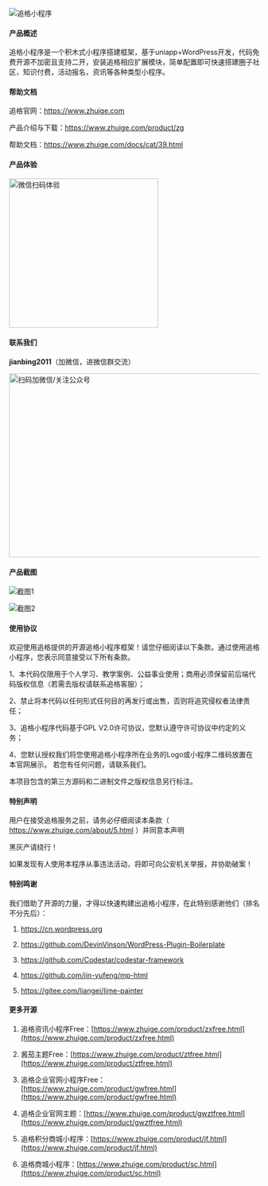 
![追格小程序](https://www.zhuige.com/uploads/20221016/5314433584efaecf44ca2ad8d120a1f4.jpg) 


#### 产品概述

追格小程序是一个积木式小程序搭建框架，基于uniapp+WordPress开发，代码免费开源不加密且支持二开，安装追格相应扩展模块，简单配置即可快速搭建圈子社区，知识付费，活动报名，资讯等各种类型小程序。



#### 帮助文档

追格官网：https://www.zhuige.com

产品介绍与下载：https://www.zhuige.com/product/zg

帮助文档：https://www.zhuige.com/docs/cat/39.html

#### 产品体验
<img src="https://www.zhuige.com/uploads/20210912/e829d0f3ab1f5b18cf3509c9d7e83434.jpg" alt="微信扫码体验" width="300" height="300" />


#### 联系我们

**jianbing2011**（加微信，进微信群交流）

<img src="https://www.zhuige.com/ad/qrcode.png" alt="扫码加微信/关注公众号" width="600" height="370" />


#### 产品截图

![截图1](https://q.zhuige.com/imgs/all.png) 

![截图2](https://q.zhuige.com/imgs/topics.png) 



#### 使用协议

欢迎使用追格提供的开源追格小程序框架！请您仔细阅读以下条款。通过使用追格小程序，您表示同意接受以下所有条款。

1、本代码仅限用于个人学习、教学案例、公益事业使用；商用必须保留前后端代码版权信息（若需去版权请联系追格客服）；

2、禁止将本代码以任何形式任何目的再发行或出售，否则将追究侵权者法律责任；

3、追格小程序代码基于GPL V2.0许可协议，您默认遵守许可协议中约定的义务；

4、您默认授权我们将您使用追格小程序所在业务的Logo或小程序二维码放置在本官网展示。 若您有任何问题，请联系我们。

本项目包含的第三方源码和二进制文件之版权信息另行标注。



#### 特别声明

用户在接受追格服务之前，请务必仔细阅读本条款（ https://www.zhuige.com/about/5.html ）并同意本声明

黑灰产请绕行！

如果发现有人使用本程序从事违法活动，将即可向公安机关举报，并协助破案！



#### 特别鸣谢

我们借助了开源的力量，才得以快速构建出追格小程序，在此特别感谢他们（排名不分先后）：

1. https://cn.wordpress.org

2. https://github.com/DevinVinson/WordPress-Plugin-Boilerplate

3. https://github.com/Codestar/codestar-framework

4. https://github.com/jin-yufeng/mp-html

5. https://gitee.com/liangei/lime-painter



#### 更多开源

1. 追格资讯小程序Free：[https://www.zhuige.com/product/zxfree.html](https://www.zhuige.com/product/zxfree.html)

2. 酱茄主题Free：[https://www.zhuige.com/product/ztfree.html](https://www.zhuige.com/product/ztfree.html)

3. 追格企业官网小程序Free：[https://www.zhuige.com/product/gwfree.html](https://www.zhuige.com/product/gwfree.html)

4. 追格企业官网主题：[https://www.zhuige.com/product/gwztfree.html](https://www.zhuige.com/product/gwztfree.html)

5. 追格积分商城小程序：[https://www.zhuige.com/product/jf.html](https://www.zhuige.com/product/jf.html)

6. 追格商城小程序：[https://www.zhuige.com/product/sc.html](https://www.zhuige.com/product/sc.html)
